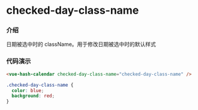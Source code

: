 # checked-day-class-name

### 介绍

日期被选中时的 className。用于修改日期被选中时的默认样式

### 代码演示

```html
<vue-hash-calendar checked-day-class-name="checked-day-class-name" />
```

```css
.checked-day-class-name {
  color: blue;
  background: red;
}
```
